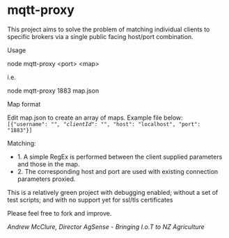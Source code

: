 # mqtt-proxy

This project aims to solve the problem of matching individual clients to specific brokers via a single public facing host/port combination.

Usage

node mqtt-proxy &lt;port&gt; &lt;map&gt;

i.e.

node mqtt-proxy 1883 map.json

Map format

Edit map.json to create an array of maps.  Example file below:
<code>
[{"username": "*",  "clientId": "*", "host": "localhost", "port": "1883"}]
</code>

Matching:
<ul>
<li>1. A simple RegEx is performed between the client supplied parameters and those in the map.</li>
<li>2. The corresponding host and port are used with existing connection parameters proxied.</li>
</ul>

This is a relatively green project with debugging enabled; without a set of test scripts; and with no support yet for ssl/tls certificates

Please feel free to fork and improve.

<i>
Andrew McClure, Director AgSense -  Bringing I.o.T to NZ Agriculture
</i>